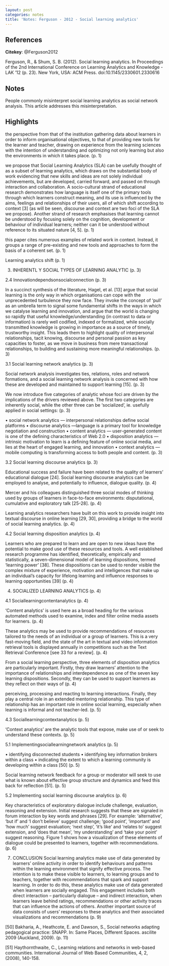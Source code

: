 ```yaml
---
layout: post
categories: notes
title: 'Notes: Ferguson - 2012 - Social learning analytics'
---
```


## References

**Citekey**: @Ferguson2012

Ferguson, R., & Shum, S. B. (2012). Social learning analytics. In Proceedings of the 2nd International Conference on Learning Analytics and Knowledge - LAK ’12 (p. 23). New York, USA: ACM Press. doi:10.1145/2330601.2330616

## Notes

People commonly misinterpret social learning analytics as social network analysis. This article addresses this misinterpretation.

## Highlights


the perspective from that of the institution gathering data about learners in order to inform organisational objectives, to that of providing new tools for the learner and teacher, drawing on experience from the learning sciences with the intention of understanding and optimizing not only learning but also the environments in which it takes place. (p. 1)

we propose that Social Learning Analytics (SLA) can be usefully thought of as a subset of learning analytics, which draws on the substantial body of work evidencing that new skills and ideas are not solely individual achievements, but are developed, carried forward, and passed on through interaction and collaboration. A socio-cultural strand of educational research demonstrates how language is itself one of the primary tools through which learners construct meaning, and its use is influenced by the aims, feelings and relationships of their users, all of which shift according to context [3] (as will be seen, discourse and context are two foci of the SLA we propose). Another strand of research emphasises that learning cannot be understood by focusing solely on the cognition, development or behaviour of individual learners; neither can it be understood without reference to its situated nature [4, 5]. (p. 1)

this paper cites numerous examples of related work in context. Instead, it groups a range of pre-existing and new tools and approaches to form the basis of a coherent set. (p. 1)

Learning analytics shift (p. 1)

3. INHERENTL Y SOCIAL TYPES OF LEARNING ANALYTIC (p. 3)

2.4 Innovationdependsonsocialconnection (p. 3)

In a succinct synthesis of the literature, Hagel, et al. [13] argue that social learning is the only way in which organisations can cope with the unprecedented turbulence they now face. They invoke the concept of ‘pull’ as an umbrella term to signal some fundamental shifts in the ways in which we catalyse learning and innovation, and argue that the world is changing so rapidly that useful knowledge/understanding (in contrast to data or information) is rarely well codified, indexed or formalized, while socially transmitted knowledge is growing in importance as a source of timely, trustworthy insight. This leads them to highlight quality of interpersonal relationships, tacit knowing, discourse and personal passion as key capacities to foster, as we move in business from mere transactional relationships, to building and sustaining more meaningful relationships. (p. 3)

3.1 Social learning network analytics (p. 3)

Social network analysis investigates ties, relations, roles and network formations, and a social learning network analysis is concerned with how these are developed and maintained to support learning [15]. (p. 3)

We now introduce five categories of analytic whose foci are driven by the implications of the drivers reviewed above. The first two categories are inherently social, while the other three can be ‘socialized’, ie. usefully applied in social settings: (p. 3)

• social network analytics — interpersonal relationships define social platforms • discourse analytics —language is a primary tool for knowledge negotiation and construction • content analytics — user-generated content is one of the defining characteristics of Web 2.0 • disposition analytics — intrinsic motivation to learn is a defining feature of online social media, and lies at the heart of engaged learning, and innovation • context analytics — mobile computing is transforming access to both people and content. (p. 3)

3.2 Social learning discourse analytics (p. 3)

Educational success and failure have been related to the quality of learners’ educational dialogue [24]. Social learning discourse analytics can be employed to analyse, and potentially to influence, dialogue quality. (p. 4)

Mercer and his colleagues distinguished three social modes of thinking used by groups of learners in face-to-face environments: disputational, cumulative and exploratory talk [25-28]. (p. 4)

Learning analytics researchers have built on this work to provide insight into textual discourse in online learning [29, 30], providing a bridge to the world of social learning analytics. (p. 4)

4.2 Social learning disposition analytics (p. 4)

Learners who are prepared to learn and are open to new ideas have the potential to make good use of these resources and tools. A well established research programme has identified, theoretically, empirically and statistically, a seven-dimensional model of learning dispositions, termed ‘learning power’ [38]. These dispositions can be used to render visible the complex mixture of experience, motivation and intelligences that make up an individual’s capacity for lifelong learning and influence responses to learning opportunities [39] (p. 4)

4. SOCIALIZED LEARNING ANALYTICS (p. 4)

4.1 Sociallearningcontentanalytics (p. 4)

‘Content analytics’ is used here as a broad heading for the various automated methods used to examine, index and filter online media assets for learners. (p. 4)

These analytics may be used to provide recommendations of resources tailored to the needs of an individual or a group of learners. This is a very fast-moving field, and the state of the art in textual and video information retrieval tools is displayed annually in competitions such as the Text Retrieval Conference [see 33 for a review]. (p. 4)

From a social learning perspective, three elements of disposition analytics are particularly important. Firstly, they draw learners’ attention to the importance of relationships and interdependence as one of the seven key learning dispositions. Secondly, they can be used to support learners as they reflect on their ways of (p. 4)

perceiving, processing and reacting to learning interactions. Finally, they play a central role in an extended mentoring relationship. This type of relationship has an important role in online social learning, especially when learning is informal and not teacher-led. (p. 5)

4.3 Sociallearningcontextanalytics (p. 5)

‘Context analytics’ are the analytic tools that expose, make use of or seek to understand these contexts. (p. 5)

5.1 Implementingsociallearningnetwork analytics (p. 5)

• identifying disconnected students • identifying key information brokers within a class • indicating the extent to which a learning community is developing within a class [50] (p. 5)

Social learning network feedback for a group or moderator will seek to use what is known about effective group structure and dynamics and feed this back for reflection [51]. (p. 5)

5.2 Implementing social learning discourse analytics (p. 6)

Key characteristics of exploratory dialogue include challenge, evaluation, reasoning and extension. Initial research suggests that these are signaled in forum interaction by key words and phrases [29]. For example: ‘alternative’, ‘but if’ and ‘I don’t believe’ suggest challenge; ‘good point’, ‘important’ and ‘how much’ suggest evaluation; ‘next step’, ‘it’s like’ and ‘relates to’ suggest extension, and ‘does that mean’, ‘my understanding’ and ‘take your point’ suggest reasoning. Figure 1 shows how a visualization of these elements of dialogue could be presented to learners, together with recommendations. (p. 6)

7. CONCLUSION Social learning analytics make use of data generated by learners’ online activity in order to identify behaviours and patterns within the learning environment that signify effective process. The intention is to make these visible to learners, to learning groups and to teachers, together with recommendations that spark and support learning. In order to do this, these analytics make use of data generated when learners are socially engaged. This engagement includes both direct interaction – particularly dialogue – and indirect interaction, when learners leave behind ratings, recommendations or other activity traces that can influence the actions of others. Another important source of data consists of users’ responses to these analytics and their associated visualizations and recommendations (p. 9)

[50] Bakharia, A., Heathcote, E. and Dawson, S., Social networks adapting pedagogical practice: SNAPP. In: Same Places, Different Spaces. ascilite 2009 (Auckland, 2009). (p. 11)

[51] Haythornthwaite, C., Learning relations and networks in web-based communities. International Journal of Web Based Communities, 4, 2, (2008), 140-158.
